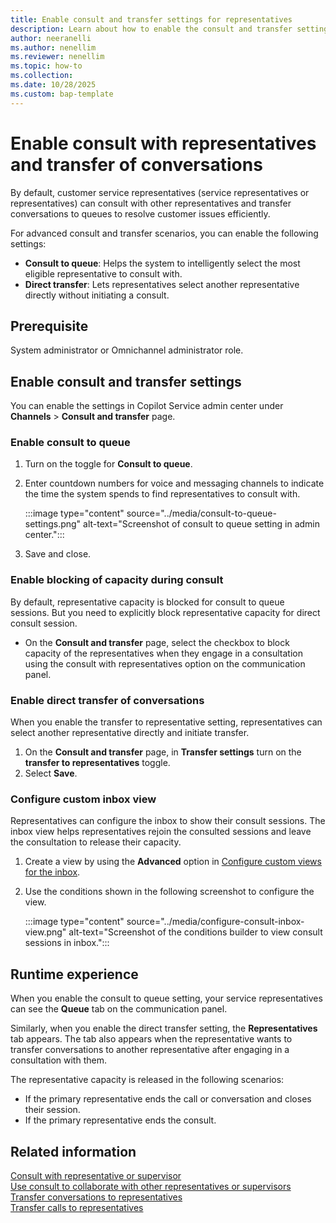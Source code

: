 ```yaml
---
title: Enable consult and transfer settings for representatives
description: Learn about how to enable the consult and transfer settings for conversations so that representatives can efficiently select a supervisor or another representative to consult with or transfer the conversation in Dynamics 365 Contact Center and Customer Service.
author: neeranelli
ms.author: nenellim
ms.reviewer: nenellim
ms.topic: how-to 
ms.collection:
ms.date: 10/28/2025
ms.custom: bap-template
---
```


# Enable consult with representatives and transfer of conversations

By default, customer service representatives (service representatives or representatives) can consult with other representatives and transfer conversations to queues to resolve customer issues efficiently.

For advanced consult and transfer scenarios, you can enable the following settings:

- **Consult to queue**: Helps the system to intelligently select the most eligible representative to consult with.
- **Direct transfer**: Lets representatives select another representative directly without initiating a consult.

## Prerequisite

System administrator or Omnichannel administrator role.

## Enable consult and transfer settings

You can enable the settings in Copilot Service admin center under **Channels** > **Consult and transfer** page.

### Enable consult to queue

1. Turn on the toggle for **Consult to queue**.

1. Enter countdown numbers for voice and messaging channels to indicate the time the system spends to find representatives to consult with.

   :::image type="content" source="../media/consult-to-queue-settings.png" alt-text="Screenshot of consult to queue setting in admin center.":::

1. Save and close.

### Enable blocking of capacity during consult

By default, representative capacity is blocked for consult to queue sessions. But you need to explicitly block representative capacity for direct consult session.

- On the **Consult and transfer** page, select the checkbox to block capacity of the representatives when they engage in a consultation using the consult with representatives option on the communication panel.

### Enable direct transfer of conversations

When you enable the transfer to representative setting, representatives can select another representative directly and initiate transfer.

1. On the **Consult and transfer** page, in **Transfer settings** turn on the **transfer to representatives** toggle.
1. Select **Save**.

### Configure custom inbox view

Representatives can configure the inbox to show their consult sessions. The inbox view helps representatives rejoin the consulted sessions and leave the consultation to release their capacity.

1. Create a view by using the **Advanced** option in [Configure custom views for the inbox](configure-inbox.md#configure-custom-views-for-the-inbox).
1. Use the conditions shown in the following screenshot to configure the view.

   :::image type="content" source="../media/configure-consult-inbox-view.png" alt-text="Screenshot of the conditions builder to view consult sessions in inbox.":::

## Runtime experience

When you enable the consult to queue setting, your service representatives can see the **Queue** tab on the communication panel.

Similarly, when you enable the direct transfer setting, the **Representatives** tab appears. The tab also appears when the representative wants to transfer conversations to another representative after engaging in a consultation with them.

The representative capacity is released in the following scenarios:

- If the primary representative ends the call or conversation and closes their session.
- If the primary representative ends the consult.

## Related information

[Consult with representative or supervisor](../use/oc-conversation-control.md#consult-with-representative-or-supervisor)  
[Use consult to collaborate with other representatives or supervisors](../use/voice-channel-transfer-consult.md#use-consult-to-collaborate-with-other-representatives-or-supervisors)  
[Transfer conversations to representatives](../use/oc-conversation-control.md#transfer-conversations)  
[Transfer calls to representatives](../use/voice-channel-transfer-consult.md#transfer-calls)